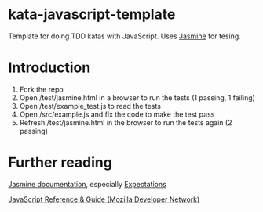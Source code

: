 kata-javascript-template
========================

Template for doing TDD katas with JavaScript. Uses [Jasmine](http://pivotal.github.io/jasmine/) for tesing.

Introduction
============

1. Fork the repo
2. Open /test/jasmine.html in a browser to run the tests (1 passing, 1 failing)
3. Open /test/example_test.js to read the tests
4. Open /src/example.js and fix the code to make the test pass
5. Refresh /test/jasmine.html in the browser to run the tests again (2 passing)

Further reading
===============

[Jasmine documentation](http://pivotal.github.io/jasmine/), especially [Expectations](http://pivotal.github.io/jasmine/#section-Expectations)

[JavaScript Reference & Guide (Mozilla Developer Network)](https://developer.mozilla.org/en/docs/JavaScript)
